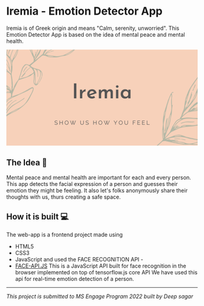 # Iremia - Emotion Detector App

Iremia is of Greek origin and means "Calm, serenity, unworried". This Emotion Detector App is based on the idea of mental peace and mental health.

![banner](./assets/banner.png)

## The Idea 💭

Mental peace and mental health are important for each and every person. This app detects the facial expression of a person and guesses their emotion they might be feeling. It also let's folks anonymously share their thoughts with us, thurs creating a safe space.

## How it is built 💻

The web-app is a frontend project made using

- HTML5
- CSS3
- JavaScript
  and used the FACE RECOGNITION API -
- [FACE-API.JS](https://justadudewhohacks.github.io/face-api.js/docs/index.html)
  This is a JavaScript API built for face recognition in the browser implemented on top of tensorflow.js core API
  We have used this api for real-time emotion detection of a person.

<hr>

_This project is submitted to MS Engage Program 2022_
_built by Deep sagar_
